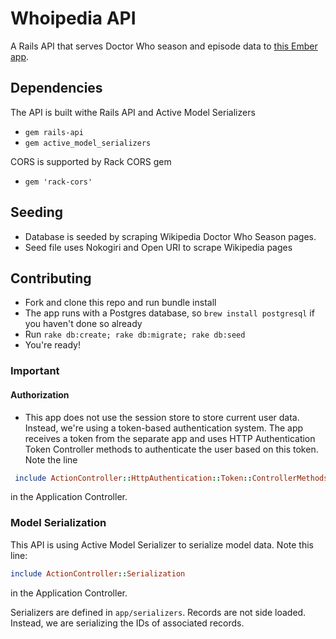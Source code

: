 # Whoipedia API

A Rails API that serves Doctor Who season and episode data to [this Ember app](https://github.com/sophiedebenedetto/whoipedia-front).

## Dependencies

The API is built withe Rails API and Active Model Serializers
* `gem rails-api`
* `gem active_model_serializers` 

CORS is supported by Rack CORS gem
* `gem 'rack-cors'`

## Seeding 

* Database is seeded by scraping Wikipedia Doctor Who Season pages. 
* Seed file uses Nokogiri and Open URI to scrape Wikipedia pages


## Contributing

* Fork and clone this repo and run bundle install
* The app runs with a Postgres database, so `brew install postgresql` if you haven't done so already
* Run `rake db:create; rake db:migrate; rake db:seed`
* You're ready! 

### Important

#### Authorization
* This app does not use the session store to store current user data. Instead, we're using a token-based authentication system. The app receives a token from the separate app and uses HTTP Authentication Token Controller methods to authenticate the user based on this token. Note the line

```ruby
 include ActionController::HttpAuthentication::Token::ControllerMethods
```

in the Application Controller. 

### Model Serialization

This API is using Active Model Serializer to serialize model data. Note this line:

```ruby
include ActionController::Serialization
```

in the Application Controller. 

Serializers are defined in `app/serializers`. Records are not side loaded. Instead, we are serializing the IDs of associated records. 
